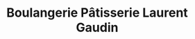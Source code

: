 ---
title: "Boulangerie Pâtisserie Laurent Gaudin"
url: /le-thou/boulangerie-patisserie-laurent-gaudin/
shop: Bäckerei
---